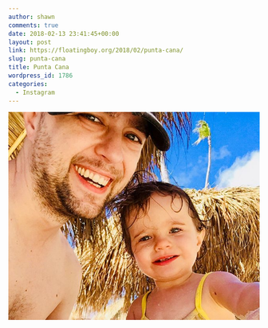 ```yaml
---
author: shawn
comments: true
date: 2018-02-13 23:41:45+00:00
layout: post
link: https://floatingboy.org/2018/02/punta-cana/
slug: punta-cana
title: Punta Cana
wordpress_id: 1786
categories:
  - Instagram
---
```


[![Punta Cana](/assets/media/2018/02/27573971_1656559827700572_3754893485153452032_n.jpg)](/assets/media/2018/02/27573971_1656559827700572_3754893485153452032_n.jpg)

